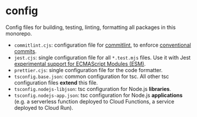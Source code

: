 # config

Config files for building, testing, linting, formatting all packages in this monorepo.

- `commitlint.cjs`: configuration file for [commitlint](https://github.com/conventional-changelog/commitlint), to enforce [conventional commits](https://www.conventionalcommits.org/en/v1.0.0/).
- `jest.cjs`: single configuration file for all `*.test.mjs` files. Use it with Jest [experimental support for ECMAScript Modules (ESM)](https://jestjs.io/docs/ecmascript-modules).
- `prettier.cjs`: single configuration file for the code formatter.
- `tsconfig.base.json`: common configuration for tsc. All other tsc configuration files **extend** this file.
- `tsconfig.nodejs-libjson`: tsc configuration for Node.js **libraries**.
- `tsconfig.nodejs-app.json`: tsc configuration for Node.js **applications** (e.g. a serverless function deployed to Cloud Functions, a service deployed to Cloud Run).
